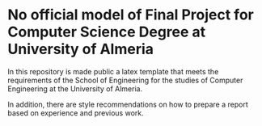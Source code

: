 # No official model of Final Project for Computer Science Degree at University of Almeria

In this repository is made public a latex template that meets the requirements of the School of Engineering for the studies of Computer Engineering at the University of Almeria.

In addition, there are style recommendations on how to prepare a report based on experience and previous work.


